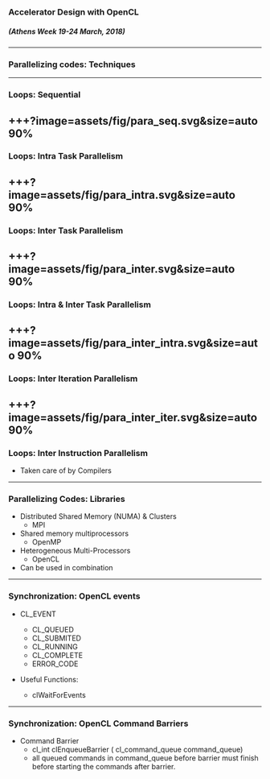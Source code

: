 ### Accelerator Design with OpenCL
##### (Athens Week 19-24 March, 2018) 
---
### Parallelizing codes: Techniques

---
### Loops: Sequential
+++?image=assets/fig/para_seq.svg&size=auto 90%
---
### Loops: Intra Task Parallelism
+++?image=assets/fig/para_intra.svg&size=auto 90%
---
### Loops: Inter Task Parallelism
+++?image=assets/fig/para_inter.svg&size=auto 90%
---
### Loops: Intra & Inter Task Parallelism
+++?image=assets/fig/para_inter_intra.svg&size=auto 90%
---
### Loops: Inter Iteration Parallelism
+++?image=assets/fig/para_inter_iter.svg&size=auto 90%
---
### Loops: Inter Instruction Parallelism
- Taken care of by Compilers
---

### Parallelizing Codes: Libraries
- Distributed Shared Memory (NUMA) & Clusters
	- MPI
- Shared memory multiprocessors
	- OpenMP
- Heterogeneous Multi-Processors
	- OpenCL
- Can be used in combination
---
### Synchronization: OpenCL events
- CL_EVENT
	- 	CL_QUEUED
	-	CL_SUBMITED
	-	CL_RUNNING
	-	CL_COMPLETE
	- 	ERROR_CODE

- Useful Functions:
	- clWaitForEvents
---
### Synchronization: OpenCL Command Barriers
-	Command Barrier
	-	cl_int clEnqueueBarrier (	cl_command_queue command_queue)
	-	all queued commands in command_queue before barrier must finish
		before starting the commands after barrier.

	


